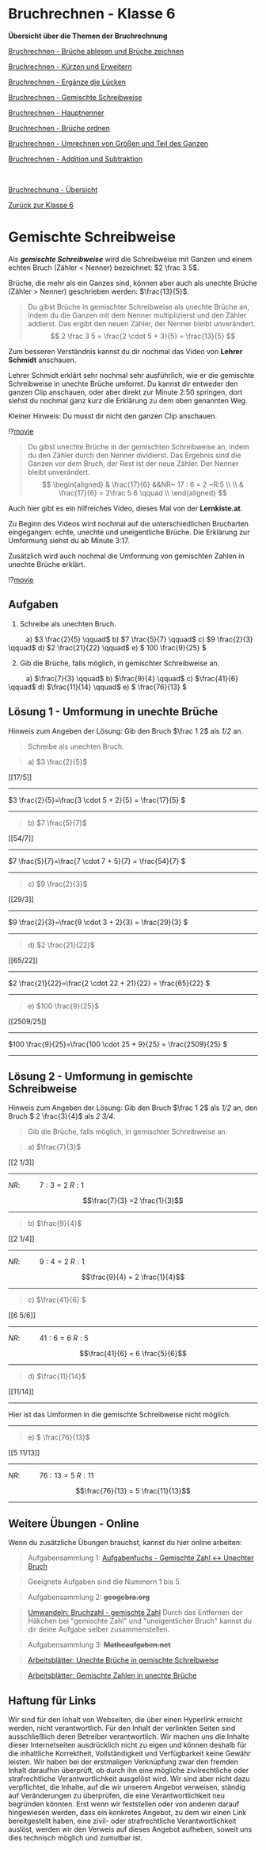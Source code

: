 <!--
author: Susanne Suckfüll
email: su-aes@masannek.de
language: de
narrator: German Female
script: url.js

View this file on https://liascript.github.io/course/?https://raw.githubusercontent.com/SUC-AES/Mathematik-5/master/2_Massen_1.md
-->

# Bruchrechnen - Klasse 6

**Übersicht über die Themen der Bruchrechnung**

[Bruchrechnen - Brüche ablesen und Brüche zeichnen](https://liascript.github.io/course/?https://raw.githubusercontent.com/SUC-AES/Mathe-Webseite/master/Klasse_06/02_Bruchrechnen/M-06-02-01-Ablesen-Zeichnen.md#2)

[Bruchrechnen - Kürzen und Erweitern](https://liascript.github.io/course/?https://raw.githubusercontent.com/SUC-AES/Mathe-Webseite/master/Klasse_06/02_Bruchrechnen/M-06-02-02-Kuerzen-Erweitern.md#2)

[Bruchrechnen - Ergänze die Lücken](https://liascript.github.io/course/?https://raw.githubusercontent.com/SUC-AES/Mathe-Webseite/master/Klasse_06/02_Bruchrechnen/M-06-02-03-Ergaenze-Luecken.md#2)

[Bruchrechnen - Gemischte Schreibweise](https://liascript.github.io/course/?https://raw.githubusercontent.com/SUC-AES/Mathe-Webseite/master/Klasse_06/02_Bruchrechnen/M-06-02-04-Gemischte-Schreibweise.md#2)

[Bruchrechnen - Hauptnenner](https://liascript.github.io/course/?https://raw.githubusercontent.com/SUC-AES/Mathe-Webseite/master/Klasse_06/02_Bruchrechnen/M-06-02-05-Hauptnenner.md#2)

[Bruchrechnen - Brüche ordnen](https://liascript.github.io/course/?https://raw.githubusercontent.com/SUC-AES/Mathe-Webseite/master/Klasse_06/02_Bruchrechnen/M-06-02-06-Brueche-ordnen.md#2)

[Bruchrechnen - Umrechnen von Größen und Teil des Ganzen](https://liascript.github.io/course/?https://raw.githubusercontent.com/SUC-AES/Mathe-Webseite/master/Klasse_06/02_Bruchrechnen/M-06-02-07-Groessen-Teil-des-Ganzen.md#2)

[Bruchrechnen - Addition und Subtraktion](https://liascript.github.io/course/?https://raw.githubusercontent.com/SUC-AES/Mathe-Webseite/master/Klasse_06/02_Bruchrechnen/M-06-02-08-Addition-Subtraktion.md#2)



$\qquad$

[Bruchrechnung - Übersicht](https://liascript.github.io/course/?https://raw.githubusercontent.com/SUC-AES/Mathe-Webseite/master/Klasse_06/02_Bruchrechnen/M-06-02-00-Uebersicht.md#1)

[Zurück zur Klasse 6]()




# Gemischte Schreibweise

Als ***gemischte Schreibweise*** wird die Schreibweise mit Ganzen und einem echten Bruch (Zähler < Nenner) bezeichnet: $2 \frac 3 5$.

Brüche, die mehr als ein Ganzes sind, können aber auch als unechte Brüche (Zähler > Nenner) geschrieben werden: $\frac{13}{5}$.

> Du gibst Brüche in gemischter Schreibweise als unechte Brüche an, indem du die Ganzen mit dem Nenner multiplizierst und den Zähler addierst. Das ergibt den neuen Zähler, der Nenner bleibt unverändert.
> $$ 2 \frac 3 5 = \frac{2 \cdot 5 + 3}{5} = \frac{13}{5} $$


Zum besseren Verständnis kannst du dir nochmal das Video von  **Lehrer Schmidt** anschauen.

Lehrer Schmidt erklärt sehr nochmal sehr ausführlich, wie er die gemischte Schreibweise in unechte Brüche umformt. Du kannst dir entweder den ganzen Clip anschauen, oder aber direkt zur Minute 2:50 springen, dort siehst du nochmal ganz kurz die Erklärung zu dem oben genannten Weg.

Kleiner Hinweis: Du musst dir nicht den ganzen Clip anschauen.

!?[movie](https://www.youtube.com/watch?v=Jhw3ClZkEDk)

> Du gibst unechte Brüche in der gemischten Schreibweise an, indem du den Zähler durch den Nenner dividierst. Das Ergebnis sind die Ganzen vor dem Bruch, der Rest ist der neue Zähler. Der Nenner bleibt unverändert.
> $$
\begin{aligned}
& \frac{17}{6}  &&NR~ 17 : 6 = 2 ~R:5 \\ \\
& \frac{17}{6} = 2\frac 5 6 \qquad \\
\end{aligned}
$$

Auch hier gibt es ein hilfreiches Video, dieses Mal von der **Lernkiste.at**.

Zu Beginn des Videos wird nochmal auf die unterschiedlichen Brucharten eingegangen: echte, unechte und uneigentliche Brüche. Die Erklärung zur Umformung siehst du ab Minute 3:17.

Zusätzlich wird auch nochmal die Umformung von gemischten Zahlen in unechte Brüche erklärt.

!?[movie](https://www.youtube.com/watch?v=zTna9ALWi28)

## Aufgaben

1. Schreibe als unechten Bruch.

$\qquad$ a) $3 \frac{2}{5} \qquad$  b) $7 \frac{5}{7} \qquad$ c) $9 \frac{2}{3} \qquad$ d) $2 \frac{21}{22} \qquad$  e) $ 100 \frac{9}{25} $


2. Gib die Brüche, falls möglich, in gemischter Schreibweise an.

$\qquad$ a) $\frac{7}{3} \qquad$  b) $\frac{9}{4} \qquad$ c) $\frac{41}{6} \qquad$ d) $\frac{11}{14} \qquad$  e) $ \frac{76}{13} $


## Lösung 1 - Umformung in unechte Brüche

Hinweis zum Angeben der Lösung: Gib den Bruch $\frac 1 2$ als *1/2* an.

> Schreibe als unechten Bruch.

> a) $3 \frac{2}{5}$


[[17/5]]
*********************************


$3 \frac{2}{5}=\frac{3 \cdot 5 + 2}{5} = \frac{17}{5} $

*********************************

> b) $7 \frac{5}{7}$


[[54/7]]
*********************************


$7 \frac{5}{7}=\frac{7 \cdot 7 + 5}{7} = \frac{54}{7} $

*********************************

> c) $9 \frac{2}{3}$


[[29/3]]
*********************************


$9 \frac{2}{3}=\frac{9 \cdot 3 + 2}{3} = \frac{29}{3} $

*********************************

> d)  $2 \frac{21}{22}$


[[65/22]]
*********************************


$2 \frac{21}{22}=\frac{2 \cdot 22 + 21}{22} = \frac{65}{22} $

*********************************

> e)  $100 \frac{9}{25}$


[[2509/25]]
*********************************


$100 \frac{9}{25}=\frac{100 \cdot 25 + 9}{25} = \frac{2509}{25} $

*********************************




## Lösung 2 - Umformung in gemischte Schreibweise

Hinweis zum Angeben der Lösung: Gib den Bruch $\frac 1 2$ als *1/2* an, den Bruch $ 2 \frac{3}{4}$ als *2 3/4*.  

> Gib die Brüche, falls möglich, in gemischter Schreibweise an.

> a) $\frac{7}{3}$


[[2 1/3]]
*********************************

$NR: \qquad~~7:3 = 2~R:1$

$$\frac{7}{3} =2 \frac{1}{3}$$

*********************************

> b) $\frac{9}{4}$

[[2 1/4]]
*********************************

$NR: \qquad~~9:4 = 2~R:1$

$$\frac{9}{4} = 2 \frac{1}{4}$$

*********************************

> c) $\frac{41}{6} $

[[6 5/6]]
*********************************

$NR: \qquad~~41:6 = 6~R:5$

$$\frac{41}{6} = 6 \frac{5}{6}$$

*********************************

> d) $\frac{11}{14}$

[[11/14]]
*********************************


Hier ist das Umformen in die gemischte Schreibweise nicht möglich.

*********************************


> e) $ \frac{76}{13}$

[[5 11/13]]
*********************************

$NR: \qquad~~76:13 = 5~R:11$

$$\frac{76}{13} = 5 \frac{11}{13}$$

*********************************


## Weitere Übungen - Online

Wenn du zusätzliche Übungen brauchst, kannst du hier online arbeiten:

> Aufgabensammlung 1:
> [Aufgabenfuchs - Gemischte Zahl <-> Unechter Bruch](https://www.aufgabenfuchs.de/mathematik/bruch/gemischte-zahl.shtml)

> Geeignete Aufgaben sind die Nummern 1 bis 5.


> Aufgabensammlung 2: **~~geogebra.org~~**

> [Umwandeln: Bruchzahl - gemischte Zahl](https://www.geogebra.org/m/xrpf4gda)
> Durch das Entfernen der Häkchen bei "gemischte Zahl" und "uneigentlicher Bruch" kannst du dir deine Aufgabe selber zusammenstellen.


> Aufgabensammlung 3: **~~Matheaufgaben.net~~**

> [Arbeitsblätter: Unechte Brüche in gemischte Schreibweise](https://www.matheaufgaben.net/arbeitsblaetter/brueche-dezimalzahlen/unechten-bruch-in-gemischte-zahl-umwandeln/)

> [Arbeitsblätter: Gemischte Zahlen in unechte Brüche](https://www.matheaufgaben.net/arbeitsblaetter/brueche-dezimalzahlen/gemischte-zahl-in-unechten-bruch-umwandeln/)




## Haftung für Links

Wir sind für den Inhalt von Webseiten, die über einen Hyperlink erreicht werden, nicht verantwortlich. Für den Inhalt der verlinkten Seiten sind ausschließlich deren Betreiber verantwortlich. Wir machen uns die Inhalte dieser Internetseiten ausdrücklich nicht zu eigen und können deshalb für die inhaltliche Korrektheit, Vollständigkeit und Verfügbarkeit keine Gewähr leisten. Wir haben bei der erstmaligen Verknüpfung zwar den fremden Inhalt daraufhin überprüft, ob durch ihn eine mögliche zivilrechtliche oder strafrechtliche Verantwortlichkeit ausgelöst wird. Wir sind aber nicht dazu verpflichtet, die Inhalte, auf die wir unserem Angebot verweisen, ständig auf Veränderungen zu überprüfen, die eine Verantwortlichkeit neu begründen könnten. Erst wenn wir feststellen oder von anderen darauf hingewiesen werden, dass ein konkretes Angebot, zu dem wir einen Link bereitgestellt haben, eine zivil- oder strafrechtliche Verantwortlichkeit auslöst, werden wir den Verweis auf dieses Angebot aufheben, soweit uns dies technisch möglich und zumutbar ist.
